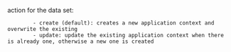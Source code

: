action for the data set:

			- create (default): creates a new application context and overwrite the existing
			- update: update the existing application context when there is already one, otherwise a new one is created
